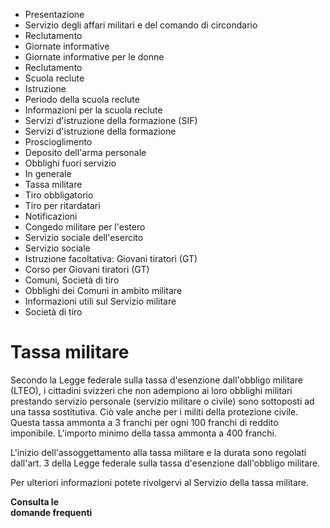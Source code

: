   * Presentazione
  * Servizio degli affari militari e del comando di circondario
  * Reclutamento
  * Giornate informative
  * Giornate informative per le donne
  * Reclutamento
  * Scuola reclute
  * Istruzione
  * Periodo della scuola reclute
  * Informazioni per la scuola reclute
  * Servizi d'istruzione della formazione (SIF)
  * Servizi d'istruzione della formazione
  * Proscioglimento
  * Deposito dell'arma personale
  * Obblighi fuori servizio
  * In generale
  * Tassa militare
  * Tiro obbligatorio
  * Tiro per ritardatari
  * Notificazioni
  * Congedo militare per l'estero
  * Servizio sociale dell'esercito
  * Servizio sociale
  * Istruzione facoltativa: Giovani tiratori (GT)
  * Corso per Giovani tiratori (GT)
  * Comuni, Società di tiro
  * Obblighi dei Comuni in ambito militare
  * Informazioni utili sul Servizio militare
  * Società di tiro

#  Tassa militare

Secondo la Legge federale sulla tassa d'esenzione dall'obbligo militare
(LTEO), i cittadini svizzeri che non adempiono ai loro obblighi militari
prestando servizio personale (servizio militare o civile) sono sottoposti ad
una tassa sostitutiva. Ciò vale anche per i militi della protezione civile.
Questa tassa ammonta a 3 franchi per ogni 100 franchi di reddito imponibile.
L'importo minimo della tassa ammonta a 400 franchi.

L'inizio dell'assoggettamento alla tassa militare e la durata sono regolati
dall'art. 3 della Legge federale sulla tassa d'esenzione dall'obbligo
militare.

Per ulteriori informazioni potete rivolgervi al Servizio della tassa militare.

 **Consulta le  
domande frequenti**

